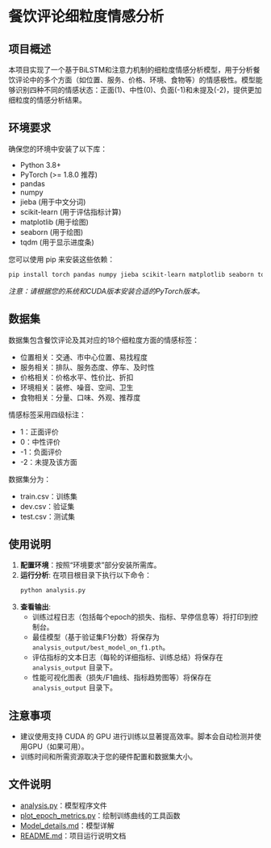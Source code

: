 # 餐饮评论细粒度情感分析

## 项目概述
本项目实现了一个基于BiLSTM和注意力机制的细粒度情感分析模型，用于分析餐饮评论中的多个方面（如位置、服务、价格、环境、食物等）的情感极性。模型能够识别四种不同的情感状态：正面(1)、中性(0)、负面(-1)和未提及(-2)，提供更加细粒度的情感分析结果。

## 环境要求
确保您的环境中安装了以下库：

- Python 3.8+
- PyTorch (>= 1.8.0 推荐)
- pandas
- numpy
- jieba (用于中文分词)
- scikit-learn (用于评估指标计算)
- matplotlib (用于绘图)
- seaborn (用于绘图)
- tqdm (用于显示进度条)

您可以使用 pip 来安装这些依赖：
```bash
pip install torch pandas numpy jieba scikit-learn matplotlib seaborn tqdm
```
*注意：请根据您的系统和CUDA版本安装合适的PyTorch版本。* 

## 数据集
数据集包含餐饮评论及其对应的18个细粒度方面的情感标签：
- 位置相关：交通、市中心位置、易找程度
- 服务相关：排队、服务态度、停车、及时性
- 价格相关：价格水平、性价比、折扣
- 环境相关：装修、噪音、空间、卫生
- 食物相关：分量、口味、外观、推荐度

情感标签采用四级标注：
- 1：正面评价
- 0：中性评价
- -1：负面评价
- -2：未提及该方面

数据集分为：
- train.csv：训练集
- dev.csv：验证集
- test.csv：测试集

## 使用说明

1.  **配置环境**：按照“环境要求”部分安装所需库。
2.  **运行分析**: 在项目根目录下执行以下命令：
    ```bash
    python analysis.py
    ```
3.  **查看输出**: 
    *   训练过程日志（包括每个epoch的损失、指标、早停信息等）将打印到控制台。
    *   最佳模型（基于验证集F1分数）将保存为 `analysis_output/best_model_on_f1.pth`。
    *   评估指标的文本日志（每轮的详细指标、训练总结）将保存在 `analysis_output` 目录下。
    *   性能可视化图表（损失/F1曲线、指标趋势图等）将保存在 `analysis_output` 目录下。

## 注意事项
- 建议使用支持 CUDA 的 GPU 进行训练以显著提高效率。脚本会自动检测并使用GPU（如果可用）。
- 训练时间和所需资源取决于您的硬件配置和数据集大小。

## 文件说明
- [analysis.py](analysis.py)：模型程序文件
- [plot_epoch_metrics.py](plot_epoch_metrics.py)：绘制训练曲线的工具函数
- [Model_details.md](Model_details.md)：模型详解
- [README.md](README.md)：项目运行说明文档